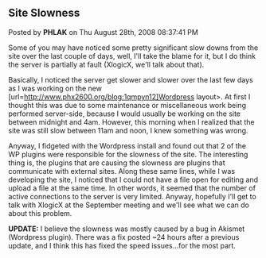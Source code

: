 ## Site Slowness
Posted by **PHLAK** on Thu August 28th, 2008 08:37:41 PM

Some of you may have noticed some pretty significant slow downs from the site
over the last couple of days, well, I'll take the blame for it, but I do think
the server is partially at fault (XlogicX, we'll talk about that).

Basically, I noticed the server get slower and slower over the last few days as
I was working on the new [url=http://www.phx2600.org/blog:1qmpyn12]Wordpress
layout>.  At first I thought this was due to some maintenance or miscellaneous
work being performed server-side, because I would usually be working on the site
between midnight and 4am.  However, this morning when I realized that the site
was still slow between 11am and noon, I knew something was wrong.

Anyway, I fidgeted with the Wordpress install and found out that 2 of the WP
plugins were responsible for the slowness of the site.  The interesting thing
is, the plugins that are causing the slowness are plugins that communicate with
external sites.  Along these same lines, while I was developing the site, I
noticed that I could not have a file open for editing and upload a file at the
same time.  In other words, it seemed that the number of active connections to
the server is very limited.  Anyway, hopefully I'll get to talk with XlogicX at
the September meeting and we'll see what we can do about this problem.

**UPDATE:** I believe the slowness was mostly caused by a bug in Akismet
(Wordpress plugin).  There was a fix posted ~24 hours after a previous update,
and I think this has fixed the speed issues...for the most part.

